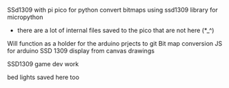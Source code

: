 SSd1309 with pi pico for python convert bitmaps
using ssd1309 library for micropython
- there are a lot of internal files saved to the pico that are not here (*_^)


Will function as a holder for the arduino prjects to git
Bit map conversion JS for arduino SSD 1309 display from canvas drawings

SSD1309 game dev work

bed lights saved here too
